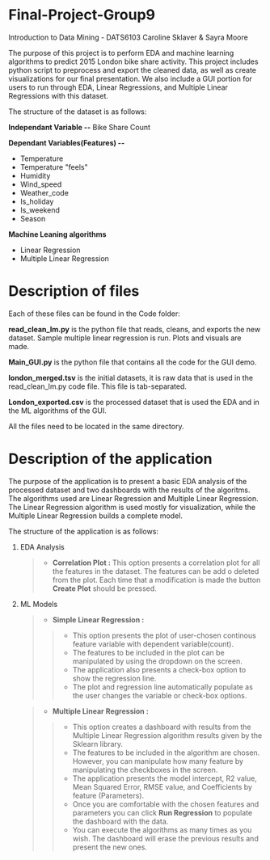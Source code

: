# Final-Project-Group9
Introduction to Data Mining - DATS6103
Caroline Sklaver & Sayra Moore

The purpose of this project is to perform EDA and machine learning algorithms to predict 2015 London bike share activity. This project includes python script to preprocess and export the cleaned data, as well as create visualizations for our final presentation. We also include a GUI portion for users to run through EDA, Linear Regressions, and Multiple Linear Regressions with this dataset. 

The structure of the dataset is as follows:

**Independant Variable --**
Bike Share Count

**Dependant Variables(Features) --**
* Temperature
* Temperature "feels"
* Humidity
* Wind_speed
* Weather_code
* Is_holiday
* Is_weekend
* Season

**Machine Leaning algorithms**
* Linear Regression
* Multiple Linear Regression

# Description of files 

Each of these files can be found in the Code folder:

**read_clean_lm.py** is the python file that reads, cleans, and exports the new dataset. Sample multiple linear regression is run. Plots and visuals are made. 

**Main_GUI.py** is the python file that contains all the code for the GUI demo.

**london_merged.tsv** is the initial datasets, it is raw data that is used in the read_clean_lm.py code file. This file is tab-separated.

**London_exported.csv** is the processed dataset that is used the EDA and in the ML algorithms of the GUI.

All the files need to be located in the same directory.

# Description of the application 

The purpose of the application is to present a basic EDA analysis of the processed dataset and two dashboards with the results of the algoritms. The algorithms used are Linear Regression and Multiple Linear Regression. The Linear Regression algorithm is used mostly for visualization, while the Multiple Linear Regression builds a complete model. 

The structure of the application is as follows:
  
1. EDA Analysis
    >* **Correlation Plot :** This option presents a correlation plot for all the features in the dataset. The features can be add o deleted from the plot. Each time that a modification is made the button **Create Plot** should be pressed.
    
3. ML Models
    >* **Simple Linear Regression :** 
    >>* This option presents the plot of user-chosen continous feature variable with dependent variable(count). 
    >>* The features to be included in the plot can be manipulated by using the dropdown on the screen. 
    >>* The application also presents a check-box option to show the regression line. 
    >>* The plot and regression line automatically populate as the user changes the variable or check-box options. 
   
    
    >* **Multiple Linear Regression :** 
    >>* This option creates a dashboard with results from the Multiple Linear Regression algorithm results given by the Sklearn library. 
    >>* The features to be included in the algorithm are chosen. However, you can manipulate how many feature by manipulating the checkboxes in the screen. 
    >>* The application presents the model intercept, R2 value, Mean Squared Error, RMSE value, and Coefficients by feature (Parameters).
    >>* Once you are comfortable with the chosen features and parameters you can click **Run Regression** to populate the dashboard with the data. 
    >>* You can execute the algorithms as many times as you wish. The dashboard will erase the previous results and present the new ones. 
    
